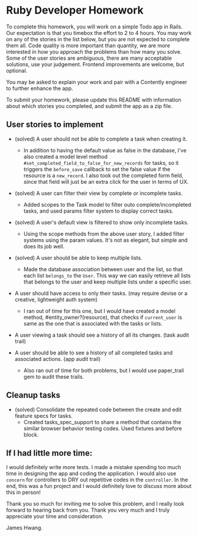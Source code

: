 Ruby Developer Homework
================

To complete this homework, you will work on a simple Todo app in Rails. Our expectation is that you timebox the effort to 2 to 4 hours. You may work on any of the stories in the list below, but you are not expected to complete them all. Code quality is more important than quantity, we are more interested in how you approach the problems than how many you solve. Some of the user stories are ambiguous, there are many acceptable solutions, use your judgement. Frontend improvements are welcome, but optional.

You may be asked to explain your work and pair with a Contently engineer to further enhance the app.

To submit your homework, please update this README with information about which stories you completed, and submit the app as a zip file.

User stories to implement
----------------
- (solved) A user should not be able to complete a task when creating it.

  - In addition to having the default value as false in the database, I've also created a model level method `#set_completed_field_to_false_for_new_records` for tasks, so it triggers the `before_save` callback to set the false value if the resource is a `new_record`. I also took out the completed form field, since that field will just be an extra click for the user in terms of UX.

- (solved) A user can filter their view by complete or incomplete tasks.

  - Added scopes to the Task model to filter outo complete/incompleted tasks, and used params filter system to display correct tasks.

- (solved) A user's default view is filtered to show only incomplete tasks.

  - Using the scope methods from the above user story, I added filter systems using the param values. It's not as elegant, but simple and does its job well.

- (solved) A user should be able to keep multiple lists.

  - Made the database association between user and the list, so that each list `belongs_to` the `User`. This way we can easily retrieve all lists that belongs to the user and keep multiple lists under a specific user.

- A user should have access to only their tasks. (may require devise or a creative, lightweight auth system)

  - I ran out of time for this one, but I would have created a model method, #entity_owner?(resource), that checks if `current_user` is same as the one that is associated with the tasks or lists.

- A user viewing a task should see a history of all its changes. (task audit trail)
- A user should be able to see a history of all completed tasks and associated actions. (app audit trail)

  - Also ran out of time for both problems, but I would use paper_trail gem to audit these trails.

Cleanup tasks
----------------
- (solved) Consolidate the repeated code between the create and edit feature specs for tasks.
  - Created tasks_spec_support to share a method that contains the similar browser behavior testing codes. Used fixtures and before block.


## If I had little more time:

I would definitely write more tests. I made a mistake spending too much time in designing the app and coding the application. I would also use `concern` for controllers to DRY out repetitive codes in the `controller`. In the end, this was a fun project and I would definitely love to discuss more about this in person!

Thank you so much for inviting me to solve this problem, and I really look forward to hearing back from you. Thank you very much and I truly appreciate your time and consideration.

James Hwang.


